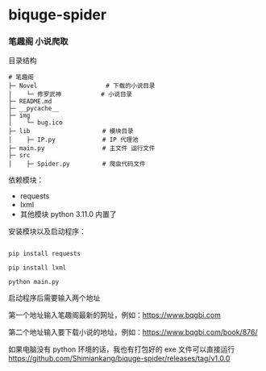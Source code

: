 # biquge-spider
### 笔趣阁 小说爬取

目录结构

```shell
# 笔趣阁
├─ Novel                   # 下载的小说目录
│    └─ 修罗武神           # 小说目录
├─ README.md				
├─ __pycache__
├─ img						
│    └─ bug.ico
├─ lib                    # 模块目录
│    ├─ IP.py             # IP 代理池
├─ main.py                # 主文件 运行文件
├─ src
│    ├─ Spider.py         # 爬虫代码文件
```



依赖模块：

- requests
- lxml
- 其他模块 python 3.11.0 内置了





安装模块以及启动程序：

```shell

pip install requests

pip install lxml

python main.py

```



启动程序后需要输入两个地址

第一个地址输入笔趣阁最新的网址，例如：https://www.bqgbi.com

第二个地址输入要下载小说的地址，例如：https://www.bqgbi.com/book/876/



如果电脑没有 python 环境的话，我也有打包好的 exe 文件可以直接运行 https://github.com/Shimiankang/biquge-spider/releases/tag/v1.0.0
